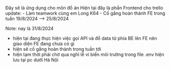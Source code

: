 Đây sẽ là ứng dụng cho môn đồ án Hiện tại đây là phần Frontend cho trello update: - Làm teamwork cùng em Long K64 - Cố gắng hoàn thành FE trong tuần 19/8/2024 --> 25/8/2024

Note: nay là 31/8/2024
- hiện tại đang thực hiện việc gọi API và đổ data từ phía BE lên FE nên giao diện FE đang chưa có gì
- hiện sẽ cố gắng hoàn thành trong tuần tới
- hiện tạm thời phải chờ qua nghỉ lễ vì biến môi trường trong file .env hiện lưu tại pc dưới Hà Nội